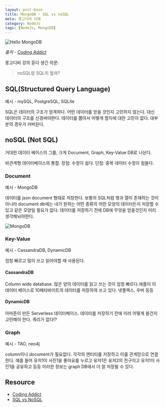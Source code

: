 ```yaml
---
layout: post-base
title: MongoDB - SQL vs noSQL
meta: 몽고디비 이해
category: NodeJs
tags: [NodeJs, MongoDB]
---
```


![Hello MongoDB](https://user-images.githubusercontent.com/22067260/147842711-3bfb8581-bb9c-4f74-8a49-6a27239ec052.png)

_출처 - [Coding Addict](https://www.youtube.com/watch?v=jIsj0upCBAM&list=PLnHJACx3NwAdl4yeJF6LzjDiLyW1yF9Ds&index=1)_

몽고디비 강의 듣다 생긴 의문:

> noSQL랑 SQL이 뭘까?

## SQL(Structured Query Language)

예시 - mySQL, PostgreSQL, SQLite

SQL은 데이터의 구조가 엄격하다. 어떤 데이터를 얻을 것인지 고민하지 않는다. 대신 데이터의 구조를 신경써야한다. 데이터를 뽑아서 어떻게 할지에 대한 고민이 없다. 대부분의 경우가 커버된다.

## noSQL (Not SQL)

거대한 데이터 베이스의 그룹, 크게 Document, Graph, Key-Value DB로 나뉜다.

비관계형 데이터베이스의 통합.
장점: 수정이 쉽다.
단점: 중복 데이터 수정이 힘들다.

### Document

예시 - MongoDB

데이터를 json document 형태로 저장한다. 보통의 SQL처럼 행과 열이 존재하는 것이 아니라 document db에는 내가 원하는 어떤 종류의 어떤 모양의 데이터든지 저장할 수 있고 같은 모양일 필요가 없다. 데이터를 저장하기 전에 DB에 무엇을 얻을것인지 미리 생각해놔야한다.

![MongoDB](https://user-images.githubusercontent.com/22067260/147868671-c9dbe376-aaad-4281-af6c-2c75a9c198ce.png)

### Key-Value

예시 - CassandraDB, DynamicDB

엄청 빠르고 많이 쓰고 읽어야할 때 사용된다.

#### CassandraDB

Column wide database. 많은 양의 데이터를 읽고 쓰는 것이 엄청 빠르다.애플이 이 데이터 베이스로 10페타바이트의 데이터를 저장하여 쓰고 있다. 넷플렉스, 우버 등등

#### DynamicDB

아마존이 만든 Serverless 데이터베이스. 데이터를 저장하기 전에 미러 어떻게 쓸건지 고민해야 한다. 쿼리가 없다!?

### Graph

예시 - TAO, neo4j

column이나 document가 필요없다. 각각의 엔티티를 저장하고 이를 관계망으로 연결한다. 예를 들어 유저1이 사진1을 좋아요를 누르고 유저1은 유저2의 친구이고 유저1이 사진1을 공유하고 등등 이러한 정보는 graph DB에서 더 잘 저장될 수 있다.

## Resource

- [Coding Addict](https://www.youtube.com/watch?v=jIsj0upCBAM&list=PLnHJACx3NwAdl4yeJF6LzjDiLyW1yF9Ds&index=1)
- [SQL vs NoSQL](https://www.youtube.com/watch?v=Q_9cFgzZr8Q)

